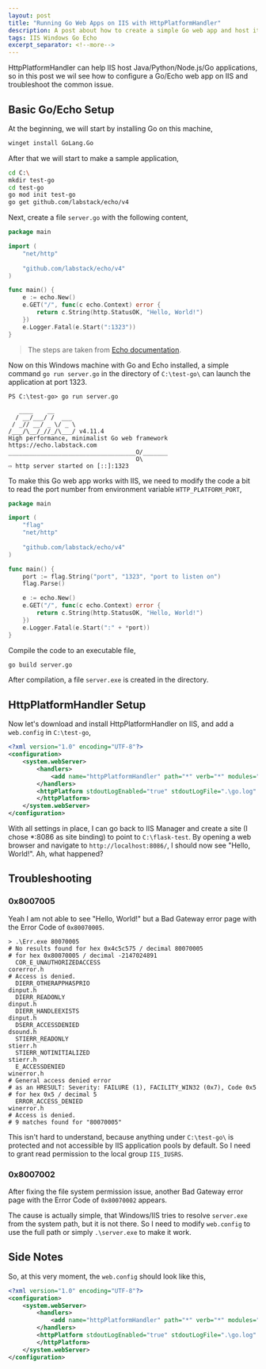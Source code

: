 ```yaml
---
layout: post
title: "Running Go Web Apps on IIS with HttpPlatformHandler"
description: A post about how to create a simple Go web app and host it on IIS with HttpPlatformHandler
tags: IIS Windows Go Echo
excerpt_separator: <!--more-->
---
```


HttpPlatformHandler can help IIS host Java/Python/Node.js/Go applications, so in this post we wil see how to configure a Go/Echo web app on IIS and troubleshoot the common issue.

<!--more-->

## Basic Go/Echo Setup

At the beginning, we will start by installing Go on this machine,

``` bash
winget install GoLang.Go
```

After that we will start to make a sample application,

``` bash
cd C:\
mkdir test-go
cd test-go
go mod init test-go
go get github.com/labstack/echo/v4
```

Next, create a file `server.go` with the following content,

``` go
package main

import (
	"net/http"
	
	"github.com/labstack/echo/v4"
)

func main() {
	e := echo.New()
	e.GET("/", func(c echo.Context) error {
		return c.String(http.StatusOK, "Hello, World!")
	})
	e.Logger.Fatal(e.Start(":1323"))
}
```

> The steps are taken from [Echo documentation](https://echo.labstack.com/docs/quick-start).

Now on this Windows machine with Go and Echo installed, a simple command `go run server.go` in the directory of `C:\test-go\` can launch the application at port 1323.

``` text
PS C:\test-go> go run server.go

   ____    __
  / __/___/ /  ___
 / _// __/ _ \/ _ \
/___/\__/_//_/\___/ v4.11.4
High performance, minimalist Go web framework
https://echo.labstack.com
____________________________________O/_______
                                    O\
⇨ http server started on [::]:1323
```

To make this Go web app works with IIS, we need to modify the code a bit to read the port number from environment variable `HTTP_PLATFORM_PORT`,

``` go
package main

import (
	"flag"
	"net/http"
	
	"github.com/labstack/echo/v4"
)

func main() {
	port := flag.String("port", "1323", "port to listen on")
	flag.Parse()

	e := echo.New()
	e.GET("/", func(c echo.Context) error {
		return c.String(http.StatusOK, "Hello, World!")
	})
	e.Logger.Fatal(e.Start(":" + *port))
}
```

Compile the code to an executable file,

``` bash
go build server.go
```

After compilation, a file `server.exe` is created in the directory.

## HttpPlatformHandler Setup

Now let's download and install HttpPlatformHandler on IIS, and add a `web.config` in `C:\test-go`,

``` xml
<?xml version="1.0" encoding="UTF-8"?>
<configuration>
    <system.webServer>
        <handlers>
            <add name="httpPlatformHandler" path="*" verb="*" modules="httpPlatformHandler" resourceType="Unspecified" requireAccess="Script" />
        </handlers>
        <httpPlatform stdoutLogEnabled="true" stdoutLogFile=".\go.log" startupTimeLimit="20" processPath="server.exe" arguments="--port %HTTP_PLATFORM_PORT%">
        </httpPlatform>
    </system.webServer>
</configuration>
```

With all settings in place, I can go back to IIS Manager and create a site (I chose *:8086 as site binding) to point to `C:\flask-test`. By opening a web browser and navigate to `http://localhost:8086/`, I should now see "Hello, World!". Ah, what happened?

## Troubleshooting

### 0x8007005
Yeah I am not able to see "Hello, World!" but a Bad Gateway error page with the Error Code of `0x80070005`.

``` text
> .\Err.exe 80070005
# No results found for hex 0x4c5c575 / decimal 80070005
# for hex 0x80070005 / decimal -2147024891
  COR_E_UNAUTHORIZEDACCESS                                       corerror.h
# Access is denied.
  DIERR_OTHERAPPHASPRIO                                          dinput.h
  DIERR_READONLY                                                 dinput.h
  DIERR_HANDLEEXISTS                                             dinput.h
  DSERR_ACCESSDENIED                                             dsound.h
  STIERR_READONLY                                                stierr.h
  STIERR_NOTINITIALIZED                                          stierr.h
  E_ACCESSDENIED                                                 winerror.h
# General access denied error
# as an HRESULT: Severity: FAILURE (1), FACILITY_WIN32 (0x7), Code 0x5
# for hex 0x5 / decimal 5
  ERROR_ACCESS_DENIED                                            winerror.h
# Access is denied.
# 9 matches found for "80070005"
```

This isn't hard to understand, because anything under `C:\test-go\` is protected and not accessible by IIS application pools by default. So I need to grant read permission to the local group `IIS_IUSRS`.

### 0x8007002
After fixing the file system permission issue, another Bad Gateway error page with the Error Code of `0x80070002` appears.

The cause is actually simple, that Windows/IIS tries to resolve `server.exe` from the system path, but it is not there. So I need to modify `web.config` to use the full path or simply `.\server.exe` to make it work.

## Side Notes
So, at this very moment, the `web.config` should look like this,

``` xml
<?xml version="1.0" encoding="UTF-8"?>
<configuration>
    <system.webServer>
        <handlers>
            <add name="httpPlatformHandler" path="*" verb="*" modules="httpPlatformHandler" resourceType="Unspecified" requireAccess="Script" />
        </handlers>
        <httpPlatform stdoutLogEnabled="true" stdoutLogFile=".\go.log" startupTimeLimit="20" processPath=".\server.exe" arguments="--port %HTTP_PLATFORM_PORT%">
        </httpPlatform>
    </system.webServer>
</configuration>
```
